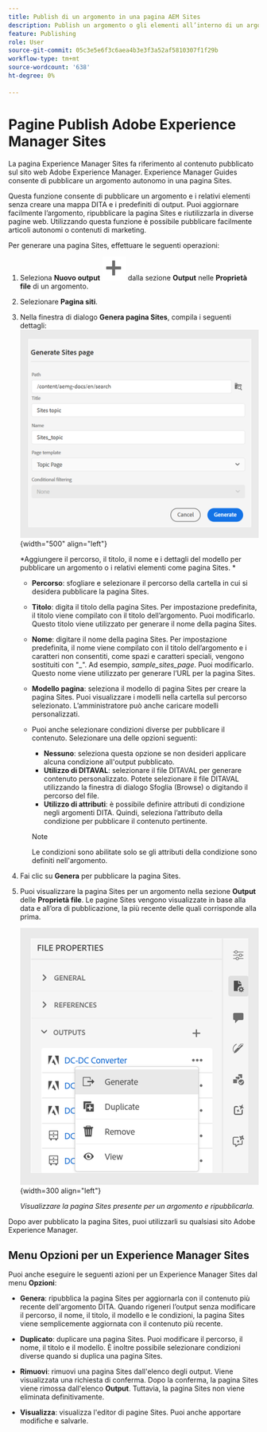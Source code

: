 ```yaml
---
title: Publish di un argomento in una pagina AEM Sites
description: Publish un argomento o gli elementi all’interno di un argomento in un output Adobe Experience Manager Sites.  Scopri come visualizzare la pagina Experience Manager Sites presente per un argomento e ripubblicarla.
feature: Publishing
role: User
source-git-commit: 05c3e5e6f3c6aea4b3e3f3a52af5810307f1f29b
workflow-type: tm+mt
source-wordcount: '638'
ht-degree: 0%

---
```


# Pagine Publish Adobe Experience Manager Sites


La pagina Experience Manager Sites fa riferimento al contenuto pubblicato sul sito web Adobe Experience Manager. Experience Manager Guides consente di pubblicare un argomento autonomo in una pagina Sites.

Questa funzione consente di pubblicare un argomento e i relativi elementi senza creare una mappa DITA e i predefiniti di output. Puoi aggiornare facilmente l’argomento, ripubblicare la pagina Sites e riutilizzarla in diverse pagine web. Utilizzando questa funzione è possibile pubblicare facilmente articoli autonomi o contenuti di marketing.





Per generare una pagina Sites, effettuare le seguenti operazioni:




1. Seleziona **Nuovo output** ![nuova icona output](./images/Add_icon.svg) dalla sezione **Output** nelle **Proprietà file** di un argomento.
1. Selezionare **Pagina siti**.


1. Nella finestra di dialogo **Genera pagina Sites**, compila i seguenti dettagli:
   ![Aggiungi il percorso e i dettagli del modello nella pagina Genera siti](images/aem-sites-page-generate.png){width="500" align="left"}

   *Aggiungere il percorso, il titolo, il nome e i dettagli del modello per pubblicare un argomento o i relativi elementi come pagina Sites. *

   * **Percorso**: sfogliare e selezionare il percorso della cartella in cui si desidera pubblicare la pagina Sites.
   * **Titolo**: digita il titolo della pagina Sites. Per impostazione predefinita, il titolo viene compilato con il titolo dell’argomento. Puoi modificarlo. Questo titolo viene utilizzato per generare il nome della pagina Sites.
   * **Nome**: digitare il nome della pagina Sites. Per impostazione predefinita, il nome viene compilato con il titolo dell’argomento e i caratteri non consentiti, come spazi e caratteri speciali, vengono sostituiti con &quot;_&quot;. Ad esempio, *sample_sites_page*. Puoi modificarlo. Questo nome viene utilizzato per generare l’URL per la pagina Sites.
   * **Modello pagina**: seleziona il modello di pagina Sites per creare la pagina Sites. Puoi visualizzare i modelli nella cartella sul percorso selezionato. L’amministratore può anche caricare modelli personalizzati.


   * Puoi anche selezionare condizioni diverse per pubblicare il contenuto.  Selezionare una delle opzioni seguenti:


      * **Nessuno**: seleziona questa opzione se non desideri applicare alcuna condizione all&#39;output pubblicato.
      * **Utilizzo di DITAVAL**: selezionare il file DITAVAL per generare contenuto personalizzato. Potete selezionare il file DITAVAL utilizzando la finestra di dialogo Sfoglia (Browse) o digitando il percorso del file.
      * **Utilizzo di attributi**: è possibile definire attributi di condizione negli argomenti DITA. Quindi, seleziona l’attributo della condizione per pubblicare il contenuto pertinente.

     >[!NOTE]
     > 
     >Le condizioni sono abilitate solo se gli attributi della condizione sono definiti nell&#39;argomento.



1. Fai clic su **Genera** per pubblicare la pagina Sites.
1. Puoi visualizzare la pagina Sites per un argomento nella sezione **Output** delle **Proprietà file**. Le pagine Sites vengono visualizzate in base alla data e all’ora di pubblicazione, la più recente delle quali corrisponde alla prima.

   ![Visualizza la pagina Sites per un argomento](images/aem-sites-outputs.png){width=300 align=&quot;left&quot;}

   *Visualizzare la pagina Sites presente per un argomento e ripubblicarla.*




Dopo aver pubblicato la pagina Sites, puoi utilizzarli su qualsiasi sito Adobe Experience Manager.


## Menu Opzioni per un Experience Manager Sites

Puoi anche eseguire le seguenti azioni per un Experience Manager Sites dal menu **Opzioni**:

* **Genera**: ripubblica la pagina Sites per aggiornarla con il contenuto più recente dell&#39;argomento DITA. Quando rigeneri l’output senza modificare il percorso, il nome, il titolo, il modello e le condizioni, la pagina Sites viene semplicemente aggiornata con il contenuto più recente.

* **Duplicato**: duplicare una pagina Sites. Puoi modificare il percorso, il nome, il titolo e il modello. È inoltre possibile selezionare condizioni diverse quando si duplica una pagina Sites.

* **Rimuovi**: rimuovi una pagina Sites dall&#39;elenco degli output. Viene visualizzata una richiesta di conferma. Dopo la conferma, la pagina Sites viene rimossa dall&#39;elenco **Output**. Tuttavia, la pagina Sites non viene eliminata definitivamente.

* **Visualizza**: visualizza l&#39;editor di pagine Sites. Puoi anche apportare modifiche e salvarle.
